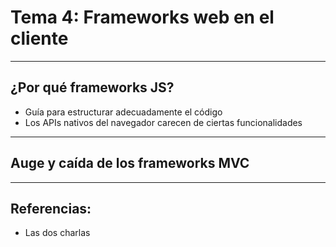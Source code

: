 
# Tema 4: Frameworks web en el cliente


---

## ¿Por qué frameworks JS?

- Guía para estructurar adecuadamente el código
- Los APIs nativos del navegador carecen de ciertas funcionalidades

---

## Auge y caída de los frameworks MVC

---

## Referencias:


- Las dos charlas
